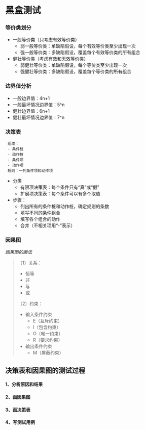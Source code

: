 # 黑盒测试
### 等价类划分
- 一般等价类（只考虑有效等价类）
	- 弱一般等价类：单缺陷假设，每个有效等价类至少出现一次
	- 强一般等价类：多缺陷假设，覆盖每个有效等价类的所有组合
- 健壮等价类（考虑有效和无效等价类）
	- 弱健壮等价类：单缺陷假设，每个等价类至少出现一次
	- 强健壮等价类：多缺陷假设，覆盖每个等价类的所有组合

### 边界值分析
- 一般边界值：4n+1
- 一般最坏情况边界值：5^n
- 健壮边界值：6n+1
- 健壮最坏情况边界值：7^n

### 决策表
	 组成：
	 - 条件桩
	 - 动作桩
	 - 条件项
	 - 动作项
	 规则：一列条件项和动作项
- 分类
	- 有限项决策表：每个条件只有“真”或“假”
	- 扩展项决策表：每个条件可以有多个取值
- 步骤：
	- 列出所有的条件桩和动作桩，确定规则的条数
	- 填写不同的条件组合
	- 填写各个组合的动作
	- 合并（不相关项用“-”表示）

### 因果图
*因果图的画法*
> （1）关系：
> - 恒等
> - 非
> - 与
> - 或
> 
> （2）约束：
> - 输入条件约束
> 	- E（互斥约束）
> 	- I（包含约束）
> 	- O（唯一约束）
> 	- R（要求约束）
> - 输出条件约束
> 	- M（屏蔽约束）

## 决策表和因果图的测试过程
#### 1、分析原因和结果
#### 2、画因果图
#### 3、画决策表
#### 4、写测试用例